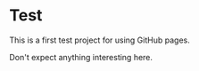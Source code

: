 # Test

This is a first test project for using GitHub pages.

Don't expect anything interesting here.
